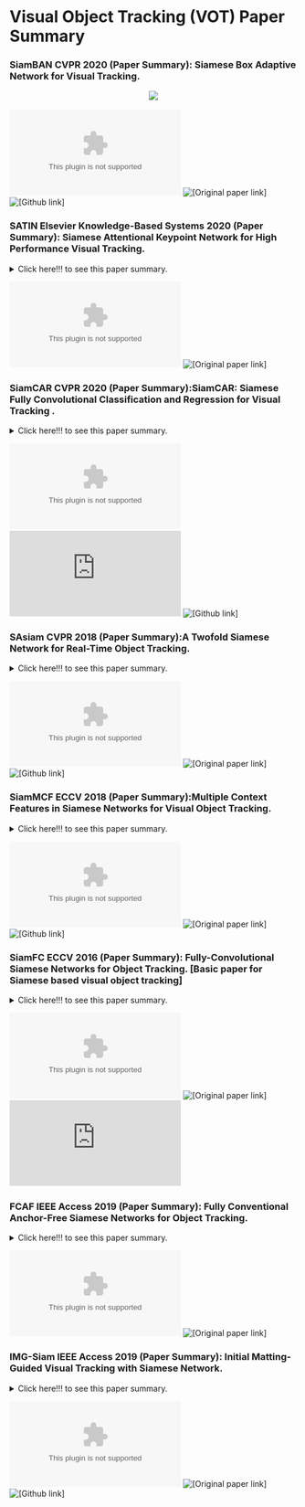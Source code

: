 # Visual Object Tracking (VOT) Paper Summary

### SiamBAN CVPR 2020 (Paper Summary): Siamese Box Adaptive Network for Visual Tracking.

<p align="center">
  <img src="SiamBAN CVPR 2020.gif" />
</p>

![[Download Paper Overview]](https://github.com/maklachur/VOT-Paper-Summary/blob/master/SiamBAN%20CVPR%202020.pptx)
![[Original paper link]](https://arxiv.org/abs/2003.06761)
![[Github link]](https://github.com/hqucv/siamban)

### SATIN Elsevier Knowledge-Based Systems 2020 (Paper Summary): Siamese Attentional Keypoint Network for High Performance Visual Tracking.
<details>
      <summary> Click here!!! to see this paper summary.</summary>
      <p align="center">
        <img src="SATIN_Elsevier_KBS.gif" />
      </p>

</details>

![[Download Paper Overview]](https://github.com/maklachur/VOT-Paper-Summary/blob/master/SATIN%20Elsevier%20KBS.pptx)
![[Original paper link]](https://www.sciencedirect.com/science/article/pii/S0950705119306665)

### SiamCAR CVPR 2020 (Paper Summary):SiamCAR: Siamese Fully Convolutional Classification and Regression for Visual Tracking .
<details>
      <summary> Click here!!! to see this paper summary.</summary>
      <p align="center">
        <img src="SiamCAR CVPR 2020.gif" />
      </p>

</details>

![[Download Paper Overview]](https://github.com/maklachur/VOT-Paper-Summary/blob/master/SiamCAR%20CVPR%202020.pptx)
![[Original paper link]](https://openaccess.thecvf.com/content_CVPR_2020/html/Guo_SiamCAR_Siamese_Fully_Convolutional_Classification_and_Regression_for_Visual_Tracking_CVPR_2020_paper.html)
![[Github link]](https://github.com/ohhhyeahhh/SiamCAR)


### SAsiam CVPR 2018 (Paper Summary):A Twofold Siamese Network for Real-Time Object Tracking.
<details>
      <summary> Click here!!! to see this paper summary.</summary>
      <p align="center">
        <img src="SAsiam CVPR 2018.gif" />
      </p>

</details>

![[Download Paper Overview]](https://github.com/maklachur/VOT-Paper-Summary/blob/master/SAsiam%20CVPR%202018.pptx)
![[Original paper link]](https://arxiv.org/abs/1802.08817)
![[Github link]](https://github.com/microsoft/SA-Siam)

### SiamMCF ECCV 2018 (Paper Summary):Multiple Context Features in Siamese Networks for Visual Object Tracking.
<details>
      <summary> Click here!!! to see this paper summary.</summary>
      <p align="center">
        <img src="SiamMCF ECCV 2018.gif" />
      </p>

</details>

![[Download Paper Overview]](https://github.com/maklachur/VOT-Paper-Summary/blob/master/SiamMCF%20ECCV%202018.pptx)
![[Original paper link]](https://link.springer.com/chapter/10.1007/978-3-030-11009-3_6)
![[Github link]](https://github.com/hmorimitsu/siam-mcf)


### SiamFC ECCV 2016 (Paper Summary): Fully-Convolutional Siamese Networks for Object Tracking. [Basic paper for Siamese based visual object tracking]
<details>
      <summary> Click here!!! to see this paper summary.</summary>
      <p align="center">
        <img src="SiamFC ECCV 2016.gif" />
      </p>

</details>

![[Download Paper Overview]](https://github.com/maklachur/VOT-Paper-Summary/blob/master/SiamFC%20ECCV%202016.pptx)
![[Original paper link]](https://arxiv.org/abs/1606.09549)
![[Project page]](https://www.robots.ox.ac.uk/~luca/siamese-fc.html)

### FCAF IEEE Access 2019 (Paper Summary): Fully Conventional Anchor-Free Siamese Networks for Object Tracking.
<details>
      <summary> Click here!!! to see this paper summary.</summary>
      <p align="center">
        <img src="FCAF IEEE Access 2019.gif" />
      </p>

</details>   

![[Download Paper Summary]](https://github.com/maklachur/VOT-Paper-Summary/blob/master/FCAF%20IEEE%20Access%202019.pptx)
![[Original paper link]](https://ieeexplore.ieee.org/abstract/document/8817955)


### IMG-Siam IEEE Access 2019 (Paper Summary): Initial Matting-Guided Visual Tracking with Siamese Network.
<details>
      <summary> Click here!!! to see this paper summary.</summary>
      <p align="center">
        <img src="IMG-Siam IEEE Access 2019.gif" />
      </p>

</details> 

![[Download Paper Summary]](https://github.com/maklachur/VOT-Paper-Summary/blob/master/IMG-Siam%20IEEE%20Access%202019.pptx)
![[Original paper link]](https://ieeexplore.ieee.org/stamp/stamp.jsp?arnumber=8674549)
![[Github link]](https://github.com/lazyfan/IMG-Siam)

